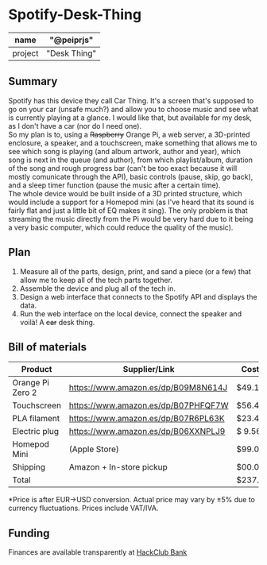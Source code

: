 # Spotify-Desk-Thing


|name| "@peiprjs"
|---|----
|project| "Desk Thing"

## Summary

Spotify has this device they call Car Thing. It's a screen that's supposed to go on your car (unsafe much?) and allow you to choose music and see what is currently playing at a glance. I would like that, but available for my desk, as I don't have a car (nor do I need one).\
So my plan is to, using a ~~Raspberry~~ Orange Pi, a web server, a 3D-printed enclosure, a speaker, and a touchscreen, make something that allows me to see which song is playing (and album artwork, author and year), which song is next in the queue (and author), from which playlist/album, duration of the song and rough progress bar (can't be too exact because it will mostly comunicate through the API), basic controls (pause, skip, go back), and a sleep timer function (pause the music after a certain time).\
The whole device would be built inside of a 3D printed structure, which would include a support for a Homepod mini (as I've heard that its sound is fairly flat and just a little bit of EQ makes it sing). The only problem is that streaming the music directly from the Pi would be very hard due to it being a very basic computer, which could reduce the quality of the music).

## Plan

1. Measure all of the parts, design, print, and sand a piece (or a few) that allow me to keep all of the tech parts together.
2. Assemble the device and plug all of the tech in.
3. Design a web interface that connects to the Spotify API and displays the data.
4. Run the web interface on the local device, connect the speaker and voilà! A ~~car~~ desk thing.

## Bill of materials

| Product          | Supplier/Link                       | Cost*   |
| ---------------  | ----------------------------------  | ------  |
| Orange Pi Zero 2 | https://www.amazon.es/dp/B09M8N614J | $49.12  |
| Touchscreen      | https://www.amazon.es/dp/B07PHFQF7W | $56.43  |
| PLA filament     | https://www.amazon.es/dp/B07R6PL63K | $23.42  |
| Electric plug    | https://www.amazon.es/dp/B06XXNPLJ9 | $ 9.56  |
| Homepod Mini     | (Apple Store)                       | $99.00  |
| Shipping         | Amazon + In-store pickup            | $00.00  |
| Total            |                                     | $237.53 |


*Price is after EUR->USD conversion. Actual price may vary by ±5% due to currency fluctuations. Prices include VAT/IVA.

## Funding
Finances are available transparently at [HackClub Bank](bank.hackclub.com/spotify-desk-thing)

